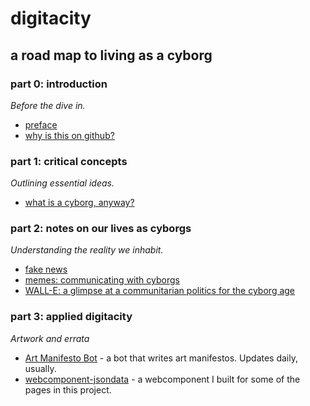 # digitacity
## a road map to living as a cyborg

### part 0: introduction
_Before the dive in._

- [preface][1]
- [why is this on github?][2]

### part 1: critical concepts
_Outlining essential ideas._

- [what is a cyborg, anyway?][3]

### part 2: notes on our lives as cyborgs
_Understanding the reality we inhabit._

- [fake news][4]
- [memes: communicating with cyborgs][5]
- [WALL-E: a glimpse at a communitarian politics for the cyborg age][6]

### part 3: applied digitacity 
_Artwork and errata_

- [Art Manifesto Bot][7] - a bot that writes art manifestos. Updates daily, usually.
- [webcomponent-jsondata][8] - a webcomponent I built for some of the pages in this project.

[1]:	./part0/preface
[2]:	./part0/why_github
[3]:	./part1/what_is_a_cyborg
[4]:	./part2/notes_on_fake_news
[5]:	./part2/communicating
[6]:	https://brettneese.wordpress.com/2016/11/22/the-communitarian-politics-of-wall%C2%B7e/
[7]:	https://artmanifestobot.tumblr.com/
[8]:	https://github.com/brettneese/webcomponent-jsondata